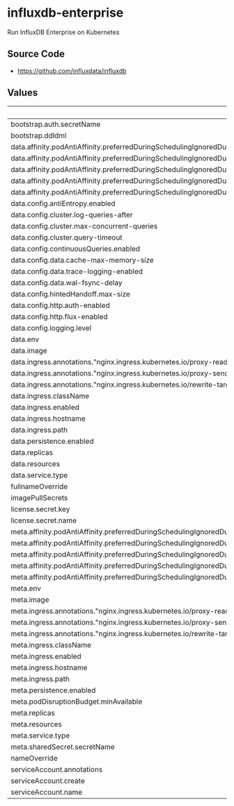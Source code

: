 # influxdb-enterprise

Run InfluxDB Enterprise on Kubernetes

## Source Code

* <https://github.com/influxdata/influxdb>

## Values

| Key | Type | Default | Description |
|-----|------|---------|-------------|
| bootstrap.auth.secretName | string | `"sasquatch"` |  |
| bootstrap.ddldml | object | `{}` |  |
| data.affinity.podAntiAffinity.preferredDuringSchedulingIgnoredDuringExecution[0].podAffinityTerm.labelSelector.matchExpressions[0].key | string | `"influxdb.influxdata.com/component"` |  |
| data.affinity.podAntiAffinity.preferredDuringSchedulingIgnoredDuringExecution[0].podAffinityTerm.labelSelector.matchExpressions[0].operator | string | `"In"` |  |
| data.affinity.podAntiAffinity.preferredDuringSchedulingIgnoredDuringExecution[0].podAffinityTerm.labelSelector.matchExpressions[0].values[0] | string | `"data"` |  |
| data.affinity.podAntiAffinity.preferredDuringSchedulingIgnoredDuringExecution[0].podAffinityTerm.topologyKey | string | `"kubernetes.io/hostname"` |  |
| data.affinity.podAntiAffinity.preferredDuringSchedulingIgnoredDuringExecution[0].weight | int | `1` |  |
| data.config.antiEntropy.enabled | bool | `true` |  |
| data.config.cluster.log-queries-after | string | `"15s"` |  |
| data.config.cluster.max-concurrent-queries | int | `1000` |  |
| data.config.cluster.query-timeout | string | `"300s"` |  |
| data.config.continuousQueries.enabled | bool | `false` |  |
| data.config.data.cache-max-memory-size | int | `0` |  |
| data.config.data.trace-logging-enabled | bool | `true` |  |
| data.config.data.wal-fsync-delay | string | `"100ms"` |  |
| data.config.hintedHandoff.max-size | int | `107374182400` |  |
| data.config.http.auth-enabled | bool | `true` |  |
| data.config.http.flux-enabled | bool | `true` |  |
| data.config.logging.level | string | `"debug"` |  |
| data.env | object | `{}` |  |
| data.image | object | `{}` |  |
| data.ingress.annotations."nginx.ingress.kubernetes.io/proxy-read-timeout" | string | `"300"` |  |
| data.ingress.annotations."nginx.ingress.kubernetes.io/proxy-send-timeout" | string | `"300"` |  |
| data.ingress.annotations."nginx.ingress.kubernetes.io/rewrite-target" | string | `"/$2"` |  |
| data.ingress.className | string | `"nginx"` |  |
| data.ingress.enabled | bool | `false` |  |
| data.ingress.hostname | string | `""` |  |
| data.ingress.path | string | `"/influxdb-enterprise-data(/|$)(.*)"` |  |
| data.persistence.enabled | bool | `false` |  |
| data.replicas | int | `1` |  |
| data.resources | object | `{}` |  |
| data.service.type | string | `"ClusterIP"` |  |
| fullnameOverride | string | `""` |  |
| imagePullSecrets | list | `[]` |  |
| license.secret.key | string | `"json"` |  |
| license.secret.name | string | `"influxdb-enterprise-license"` |  |
| meta.affinity.podAntiAffinity.preferredDuringSchedulingIgnoredDuringExecution[0].podAffinityTerm.labelSelector.matchExpressions[0].key | string | `"influxdb.influxdata.com/component"` |  |
| meta.affinity.podAntiAffinity.preferredDuringSchedulingIgnoredDuringExecution[0].podAffinityTerm.labelSelector.matchExpressions[0].operator | string | `"In"` |  |
| meta.affinity.podAntiAffinity.preferredDuringSchedulingIgnoredDuringExecution[0].podAffinityTerm.labelSelector.matchExpressions[0].values[0] | string | `"meta"` |  |
| meta.affinity.podAntiAffinity.preferredDuringSchedulingIgnoredDuringExecution[0].podAffinityTerm.topologyKey | string | `"kubernetes.io/hostname"` |  |
| meta.affinity.podAntiAffinity.preferredDuringSchedulingIgnoredDuringExecution[0].weight | int | `1` |  |
| meta.env | object | `{}` |  |
| meta.image | object | `{}` |  |
| meta.ingress.annotations."nginx.ingress.kubernetes.io/proxy-read-timeout" | string | `"300"` |  |
| meta.ingress.annotations."nginx.ingress.kubernetes.io/proxy-send-timeout" | string | `"300"` |  |
| meta.ingress.annotations."nginx.ingress.kubernetes.io/rewrite-target" | string | `"/$2"` |  |
| meta.ingress.className | string | `"nginx"` |  |
| meta.ingress.enabled | bool | `false` |  |
| meta.ingress.hostname | string | `""` |  |
| meta.ingress.path | string | `"/influxdb-enterprise-meta(/|$)(.*)"` |  |
| meta.persistence.enabled | bool | `false` |  |
| meta.podDisruptionBudget.minAvailable | int | `2` |  |
| meta.replicas | int | `3` |  |
| meta.resources | object | `{}` |  |
| meta.service.type | string | `"ClusterIP"` |  |
| meta.sharedSecret.secretName | string | `"influxdb-enterprise-shared-secret"` |  |
| nameOverride | string | `""` |  |
| serviceAccount.annotations | object | `{}` |  |
| serviceAccount.create | bool | `false` |  |
| serviceAccount.name | string | `""` |  |
